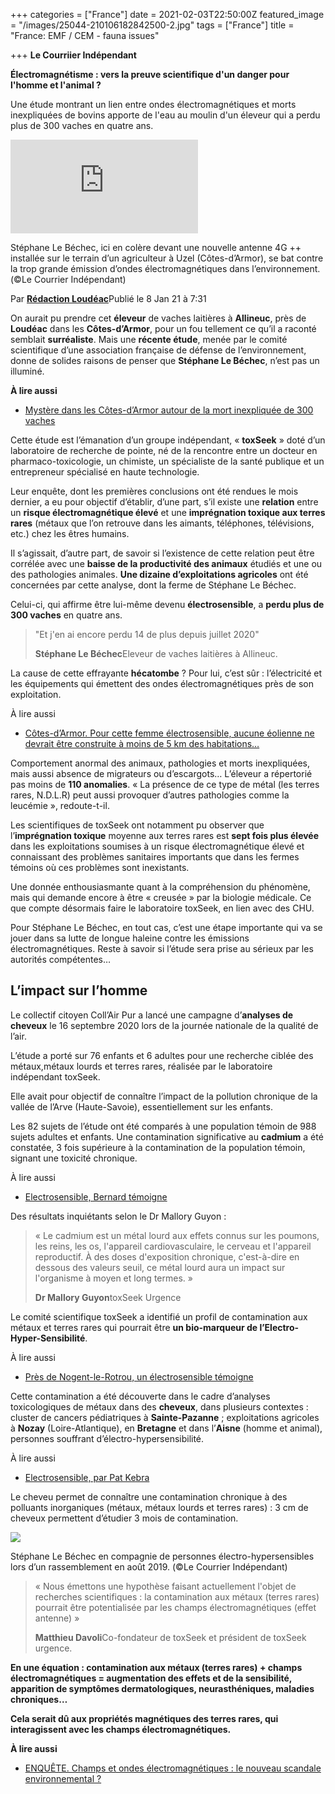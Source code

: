 +++
categories = ["France"]
date = 2021-02-03T22:50:00Z
featured_image = "/images/25044-210106182842500-2.jpg"
tags = ["France"]
title = "France: EMF / CEM - fauna issues"

+++
**Le Courriier Indépendant**

**Électromagnétisme : vers la preuve scientifique d'un danger pour l'homme et l'animal ?**

Une étude montrant un lien entre ondes électromagnétiques et morts inexpliquées de bovins apporte de l'eau au moulin d'un éleveur qui a perdu plus de 300 vaches en quatre ans.

![](https://external-cdt1-1.xx.fbcdn.net/safe_image.php?d=AQGkEyn2LD5WTpcr&w=500&h=261&url=https%3A%2F%2Fstatic.actu.fr%2Fuploads%2F2021%2F01%2F25044-210106182841893-0.jpg&cfs=1&ext=jpg&_nc_cb=1&_nc_hash=AQGmaW_oLJZwAw9F)

 Stéphane Le Béchec, ici en colère devant une nouvelle antenne 4G ++ installée sur le terrain d’un agriculteur à Uzel (Côtes-d’Armor), se bat contre la trop grande émission d’ondes électromagnétiques dans l’environnement. (©Le Courrier Indépendant)

Par [**Rédaction Loudéac**](https://actu.fr/auteur/journaliste-lecourrierindependant "Consulter tous les articles de Rédaction Loudéac")Publié le 8 Jan 21 à 7:31

On aurait pu prendre cet **éleveur** de vaches laitières à **Allineuc**, près de **Loudéac** dans les **Côtes-d’Armor**, pour un fou tellement ce qu’il a raconté semblait **surréaliste**. Mais une **récente étude**, menée par le comité scientifique d’une association française de défense de l’environnement, donne de solides raisons de penser que **Stéphane Le Béchec**, n’est pas un illuminé.

**À lire aussi**

* [Mystère dans les Côtes-d’Armor autour de la mort inexpliquée de 300 vaches](https://actu.fr/bretagne/loudeac_22136/mystere-allineuc-prenessaye-cotes-darmor-autour-mort-inexpliquee-300-vaches_22553008.html)

Cette étude est l’émanation d’un groupe indépendant, « **toxSeek** » doté d’un laboratoire de recherche de pointe, né de la rencontre entre un docteur en pharmaco-toxicologie, un chimiste, un spécialiste de la santé publique et un entrepreneur spécialisé en haute technologie.

Leur enquête, dont les premières conclusions ont été rendues le mois dernier, a eu pour objectif d’établir, d’une part, s’il existe une **relation** entre un **risque électromagnétique élevé** et une **imprégnation toxique aux terres rares** (métaux que l’on retrouve dans les aimants, téléphones, télévisions, etc.) chez les êtres humains.

Il s’agissait, d’autre part, de savoir si l’existence de cette relation peut être corrélée avec une **baisse de la productivité des animaux** étudiés et une ou des pathologies animales. **Une dizaine d’exploitations agricoles** ont été concernées par cette analyse, dont la ferme de Stéphane Le Béchec.

Celui-ci, qui affirme être lui-même devenu **électrosensible**, a **perdu plus de 300 vaches** en quatre ans.

> "Et j'en ai encore perdu 14 de plus depuis juillet 2020"
>
> **Stéphane Le Béchec**Eleveur de vaches laitières à Allineuc.

La cause de cette effrayante **hécatombe** ? Pour lui, c’est sûr : l’électricité et les équipements qui émettent des ondes électromagnétiques près de son exploitation.

À lire aussi

* [Côtes-d’Armor. Pour cette femme électrosensible, aucune éolienne ne devrait être construite à moins de 5 km des habitations…](https://actu.fr/bretagne/treve_22376/cotes-darmor-cette-femme-electrosensible-aucune-eolienne-ne-devrait-etre-construite-moins-5-km-habitations_23464074.html)

Comportement anormal des animaux, pathologies et morts inexpliquées, mais aussi absence de migrateurs ou d’escargots… L’éleveur a répertorié pas moins de **110 anomalies**. « La présence de ce type de métal (les terres rares, N.D.L.R) peut aussi provoquer d’autres pathologies comme la leucémie », redoute-t-il.

Les scientifiques de toxSeek ont notamment pu observer que l’**imprégnation toxique** moyenne aux terres rares est **sept fois plus élevée** dans les exploitations soumises à un risque électromagnétique élevé et connaissant des problèmes sanitaires importants que dans les fermes témoins où ces problèmes sont inexistants.

Une donnée enthousiasmante quant à la compréhension du phénomène, mais qui demande encore à être « creusée » par la biologie médicale. Ce que compte désormais faire le laboratoire toxSeek, en lien avec des CHU.

Pour Stéphane Le Béchec, en tout cas, c’est une étape importante qui va se jouer dans sa lutte de longue haleine contre les émissions électromagnétiques. Reste à savoir si l’étude sera prise au sérieux par les autorités compétentes…

## L’impact sur l’homme

Le collectif citoyen Coll’Air Pur a lancé une campagne d’**analyses de cheveux** le 16 septembre 2020 lors de la journée nationale de la qualité de l’air.

L’étude a porté sur 76 enfants et 6 adultes pour une recherche ciblée des métaux,métaux lourds et terres rares, réalisée par le laboratoire indépendant toxSeek.

Elle avait pour objectif de connaître l’impact de la pollution chronique de la vallée de l’Arve (Haute-Savoie), essentiellement sur les enfants.

Les 82 sujets de l’étude ont été comparés à une population témoin de 988 sujets adultes et enfants. Une contamination significative au **cadmium** a été constatée, 3 fois supérieure à la contamination de la population témoin, signant une toxicité chronique.

À lire aussi

* [Electrosensible, Bernard témoigne](https://actu.fr/normandie/mortagne-au-perche_61293/electrosensible-bernard-temoigne_5764663.html)

Des résultats inquiétants selon le Dr Mallory Guyon :

> « Le cadmium est un métal lourd aux effets connus sur les poumons, les reins, les os, l'appareil cardiovasculaire, le cerveau et l'appareil reproductif. À des doses d'exposition chronique, c'est-à-dire en dessous des valeurs seuil, ce métal lourd aura un impact sur l'organisme à moyen et long termes. »
>
> **Dr Mallory Guyon**toxSeek Urgence

Le comité scientifique toxSeek a identifié un profil de contamination aux métaux et terres rares qui pourrait être **un bio-marqueur de l’Electro-Hyper-Sensibilité**.

À lire aussi

* [Près de Nogent-le-Rotrou, un électrosensible témoigne](https://actu.fr/centre-val-de-loire/_28/pres-nogent-rotrou-electrosensible-temoigne_31896617.html)

Cette contamination a été découverte dans le cadre d’analyses toxicologiques de métaux dans des **cheveux**, dans plusieurs contextes : cluster de cancers pédiatriques à **Sainte-Pazanne** ; exploitations agricoles à **Nozay** (Loire-Atlantique), en **Bretagne** et dans l’**Aisne** (homme et animal), personnes souffrant d’électro-hypersensibilité.

À lire aussi

* [Electrosensible, par Pat Kebra](https://actu.fr/pays-de-la-loire/challans_85047/electrosensible-par-pat-kebra_9512430.html)

Le cheveu permet de connaître une contamination chronique à des polluants inorganiques (métaux, métaux lourds et terres rares) : 3 cm de cheveux permettent d’étudier 3 mois de contamination.

![](https://static.actu.fr/uploads/2021/01/25044-210106182842500-2.jpg)

 Stéphane Le Béchec en compagnie de personnes électro-hypersensibles lors d’un rassemblement en août 2019. (©Le Courrier Indépendant)

> « Nous émettons une hypothèse faisant actuellement l'objet de recherches scientifiques : la contamination aux métaux (terres rares) pourrait être potentialisée par les champs électromagnétiques (effet antenne) »
>
> **Matthieu Davoli**Co-fondateur de toxSeek et président de toxSeek urgence.

**En une équation : contamination aux métaux (terres rares) + champs électromagnétiques = augmentation des effets et de la sensibilité, apparition de symptômes dermatologiques, neurasthéniques, maladies chroniques…**

**Cela serait dû aux propriétés magnétiques des terres rares, qui interagissent avec les champs électromagnétiques.**

**À lire aussi**

* [ENQUÊTE. Champs et ondes électromagnétiques : le nouveau scandale environnemental ?](https://actu.fr/enquetes/ondes-et-champs-electromagnetiques/enquete-champs-ondes-electromagnetiques-nouveau-scandale-environnemental_28886281.html)